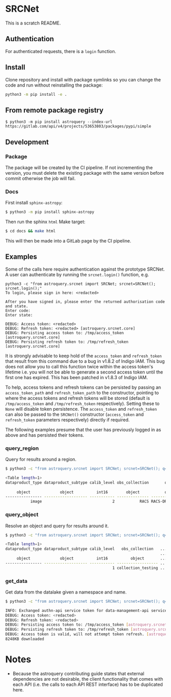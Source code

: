 # SRCNet

This is a scratch README.

## Authentication

For authenticated requests, there is a `login` function. 

## Install

Clone repository and install with package symlinks so you can change the code and run without reinstalling the package:

```bash
python3 -m pip install -e .
```

## From remote package registry

```
$ python3 -m pip install astroquery --index-url https://gitlab.com/api/v4/projects/53653803/packages/pypi/simple
```

## Development

### Package

The package will be created by the CI pipeline. If not incrementing the version, you must delete the existing package with the same version before commit otherwise the job will fail.

### Docs

First install `sphinx-astropy`:

```bash
$ python3 -m pip install sphinx-astropy
```

Then run the sphinx `html` Make target:

```bash
$ cd docs && make html
```

This will then be made into a GitLab page by the CI pipeline.

## Examples

Some of the calls here require authentication against the prototype SRCNet. A user can authenticate by running the `srcnet.login()` function, e.g.

```
python3 -c "from astroquery.srcnet import SRCNet; srcnet=SRCNet(); srcnet.login();"
To login, please sign in here: <redacted>

After you have signed in, please enter the returned authorisation code and state.
Enter code: 
Enter state: 

DEBUG: Access token: <redacted>
DEBUG: Refresh token: <redacted> [astroquery.srcnet.core]
DEBUG: Persisting access token to: /tmp/access_token [astroquery.srcnet.core]
DEBUG: Persisting refresh token to: /tmp/refresh_token [astroquery.srcnet.core]
```

It is strongly advisable to keep hold of the `access_token` and `refresh_token` that result from this command due to a bug in v1.8.2 of Indigo IAM. This bug 
does not allow you to call this function twice within the access token's lifetime i.e. you will not be able to generate a second access token until the 
first one has expired. This has been patched in v1.8.3 of Indigo IAM.

To help, access tokens and refresh tokens can be persisted by passing an `access_token_path` and `refresh_token_path` to the constructor, pointing to 
where the access tokens and refresh tokens will be stored (default is `/tmp/access_token` and `/tmp/refresh_token` respectively). Setting these to `None` will disable 
token persistence. The `access_token` and `refresh_token` can also be passed to the `SRCNet()` constructor (`access_token` and `refresh_token` parameters respectively) 
directly if required. 

The following examples presume that the user has previously logged in as above and has persisted their tokens.

### query_region

Query for results around a region.

```bash
$ python3 -c "from astroquery.srcnet import SRCNet; srcnet=SRCNet(); q=srcnet.query_region(coordinates='82.1deg 12.58deg', radius=0.01); print(q)"

<Table length=1>
dataproduct_type dataproduct_subtype calib_level obs_collection       obs_id      ... em_ucd preview  source_table         dist        
                                                                                  ...                                      deg         
     object             object          int16        object           object      ... object  object     object          float64       
---------------- ------------------- ----------- -------------- ----------------- ... ------ ------- ------------- --------------------
           image                               2           RACS RACS-DR1_0528+12A ...                rucio.obscore 0.009205321609571323
```

### query_object

Resolve an object and query for results around it.

```bash
$ python3 -c "from astroquery.srcnet import SRCNet; srcnet=SRCNet(); q=srcnet.query_object(object_name='PTF10tce', radius=0.01); print(q)"

<Table length=1>
dataproduct_type dataproduct_subtype calib_level   obs_collection   ... em_ucd preview  source_table          dist        
                                                                    ...                                       deg         
     object             object          int16          object       ... object  object     object           float64       
---------------- ------------------- ----------- ------------------ ... ------ ------- ------------- ---------------------
                                               1 collection_testing ...                rucio.obscore 7.176247592607064e-05
```

### get_data

Get data from the datalake given a namespace and name.

```bash
$ python3 -c "from astroquery.srcnet import SRCNet; srcnet=SRCNet(); q=srcnet.get_data(namespace='testing', name='PTF10tce.fits')"

INFO: Exchanged authn-api service token for data-management-api service [astroquery.srcnet.core]
DEBUG: Access token: <redacted>
DEBUG: Refresh token: <redacted>
DEBUG: Persisting access token to: /tmp/access_token [astroquery.srcnet.core]
DEBUG: Persisting refresh token to: /tmp/refresh_token [astroquery.srcnet.core]
DEBUG: Access token is valid, will not attempt token refresh. [astroquery.srcnet.core]
8248KB downloaded
```

# Notes

- Because the astroquery contributing guide states that external dependencies are not desirable, the client functionality that comes with each 
API (i.e. the calls to each API REST interface) has to be duplicated here.